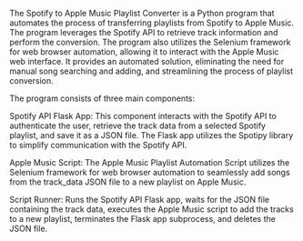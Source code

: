 The Spotify to Apple Music Playlist Converter is a Python program that automates the process of transferring playlists from Spotify to Apple Music. The program leverages the Spotify API to retrieve track information and perform the conversion. The program also utilizes the Selenium framework for web browser automation, allowing it to interact with the Apple Music web interface. It provides an automated solution, eliminating the need for manual song searching and adding, and streamlining the process of playlist conversion.

The program consists of three main components:

Spotify API Flask App: This component interacts with the Spotify API to authenticate the user, retrieve the track data from a selected Spotify playlist, and save it as a JSON file. The Flask app utilizes the Spotipy library to simplify communication with the Spotify API.

Apple Music Script: The Apple Music Playlist Automation Script utilizes the Selenium framework for web browser automation to seamlessly add songs from the track_data JSON file to a new playlist on Apple Music. 

Script Runner: Runs the Spotify API Flask app, waits for the JSON file containing the track data, executes the Apple Music script to add the tracks to a new playlist, terminates the Flask app subprocess, and deletes the JSON file.

